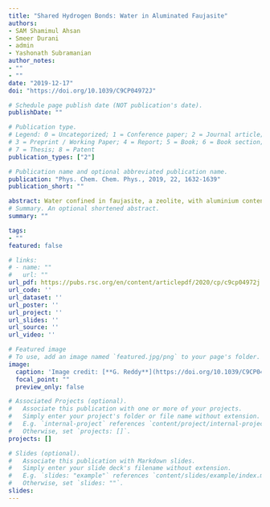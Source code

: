 ```yaml
---
title: "Shared Hydrogen Bonds: Water in Aluminated Faujasite"
authors:
- SAM Shamimul Ahsan
- Smeer Durani
- admin
- Yashonath Subramanian
author_notes:
- ""
- ""
date: "2019-12-17"
doi: "https://doi.org/10.1039/C9CP04972J"

# Schedule page publish date (NOT publication's date).
publishDate: ""

# Publication type.
# Legend: 0 = Uncategorized; 1 = Conference paper; 2 = Journal article;
# 3 = Preprint / Working Paper; 4 = Report; 5 = Book; 6 = Book section;
# 7 = Thesis; 8 = Patent
publication_types: ["2"]

# Publication name and optional abbreviated publication name.
publication: "Phys. Chem. Chem. Phys., 2019, 22, 1632-1639"
publication_short: ""

abstract: Water confined in faujasite, a zeolite, with aluminium content, exhibits properties different from those of bulk water as well as water confined in siliceous faujasite. The RDF between oxygen of water (OW) and oxygen of aluminium (OAl) shows a prominent first peak near to 2.9 Å similar to any oxygen–oxygen RDF seen in bulk water and unlike water confined in siliceous faujasite. Further, HW–OAl shows a peak near 1.9 Å suggesting hydrogen bonding between hydrogen of water and OAl. The water satisfies the hydrogen bond criteria with both O1Al and O2Al indicating that it is participating in a shared hydrogen bond. The hydrogen bond exchange between such a water forming a shared hydrogen bond to OAl and another water molecule H2Ob is investigated through the changes in the distances and appropriate angles. The O–Al–O angle of the zeolite increases by about 7 degrees on the formation of the shared hydrogen bond. The jump dynamics of the shared hydrogen bond when the two bonds break simultaneously has been obtained and this is reported. This jump reorientation dynamics is different compared to normal hydrogen bonding reported by Laage and Hynes :it has a short lifetime, around 50–100 fs computed from SHB(t). The intermittent and continuous hydrogen bond correlation functions are also reported.
# Summary. An optional shortened abstract.
summary: ""

tags:
- ""
featured: false

# links:
# - name: ""
#   url: ""
url_pdf: https://pubs.rsc.org/en/content/articlepdf/2020/cp/c9cp04972j
url_code: ''
url_dataset: ''
url_poster: ''
url_project: ''
url_slides: ''
url_source: ''
url_video: ''

# Featured image
# To use, add an image named `featured.jpg/png` to your page's folder. 
image:
  caption: 'Image credit: [**G. Reddy**](https://doi.org/10.1039/C9CP04972J)'
  focal_point: ""
  preview_only: false

# Associated Projects (optional).
#   Associate this publication with one or more of your projects.
#   Simply enter your project's folder or file name without extension.
#   E.g. `internal-project` references `content/project/internal-project/index.md`.
#   Otherwise, set `projects: []`.
projects: []

# Slides (optional).
#   Associate this publication with Markdown slides.
#   Simply enter your slide deck's filename without extension.
#   E.g. `slides: "example"` references `content/slides/example/index.md`.
#   Otherwise, set `slides: ""`.
slides:
---
```

